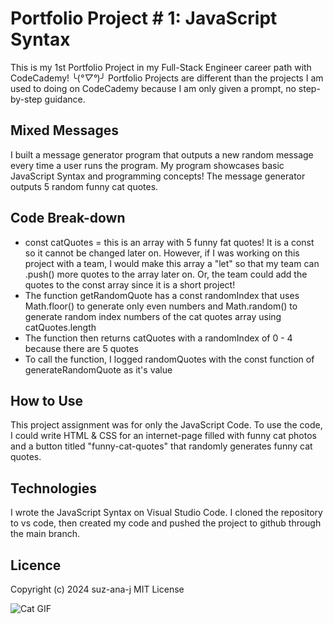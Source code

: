 # Portfolio Project # 1: JavaScript Syntax
This is my 1st Portfolio Project in my Full-Stack Engineer career path with CodeCademy! ╰(*°▽°*)╯ Portfolio Projects are different than the projects I am used to doing on CodeCademy because I am only given a prompt, no step-by-step guidance.

## Mixed Messages
I built a message generator program that outputs a new random message every time a user runs the program. My program showcases basic JavaScript Syntax and programming concepts! The message generator outputs 5 random funny cat quotes.

## Code Break-down
* const catQuotes = this is an array with 5 funny fat quotes! It is a const so it cannot be changed later on. However, if I was working on this project with a team, I would make this array a "let" so that my team can .push() more quotes to the array later on. Or, the team could add the quotes to the const array since it is a short project!
* The function getRandomQuote has a const randomIndex that uses Math.floor() to generate only even numbers and Math.random() to generate random index numbers of the cat quotes array using catQuotes.length
* The function then returns catQuotes with a randomIndex of 0 - 4 because there are 5 quotes
* To call the function, I logged randomQuotes with the const function of generateRandomQuote as it's value

## How to Use
This project assignment was for only the JavaScript Code. To use the code, I could write HTML & CSS for an internet-page filled with funny cat photos and a button titled "funny-cat-quotes" that randomly generates funny cat quotes. 

## Technologies
I wrote the JavaScript Syntax on Visual Studio Code. I cloned the repository to vs code, then created my code and pushed the project to github through the main branch. 

## Licence
Copyright (c) 2024 suz-ana-j
MIT License

![Cat GIF](giphy.gif)

